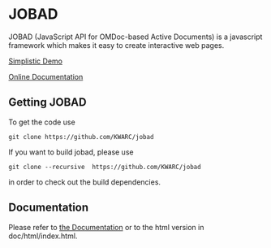 # JOBAD

JOBAD (JavaScript API for OMDoc-based Active Documents) is a javascript framework which makes it easy to create interactive web pages. 

[Simplistic Demo](http://kwarc.github.com/jobad/examples/build/simple/release.html)


[Online Documentation](http://kwarc.github.com/jobad/)


## Getting JOBAD
To get the code use 

    git clone https://github.com/KWARC/jobad
    
If you want to build jobad, please use

    git clone --recursive  https://github.com/KWARC/jobad
    
in order to check out the build dependencies. 

## Documentation
Please refer to [the Documentation](doc/md/index.md) or to the html version in doc/html/index.html. 

